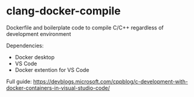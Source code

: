 # clang-docker-compile
Dockerfile and boilerplate code to compile C/C++ regardless of development environment

Dependencies:
* Docker desktop 
* VS Code
* Docker extention for VS Code

Full guide: https://devblogs.microsoft.com/cppblog/c-development-with-docker-containers-in-visual-studio-code/
